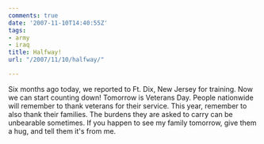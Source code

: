 ```yaml
---
comments: true
date: '2007-11-10T14:40:55Z'
tags:
- army
- iraq
title: Halfway!
url: "/2007/11/10/halfway/"

---
```

<p>Six months ago today, we reported to Ft. Dix, New Jersey for training. Now we can start counting down! Tomorrow is Veterans Day. People nationwide will remember to thank veterans for their service. This year, remember to also thank their families. The burdens they are asked to carry can be unbearable sometimes. If you happen to see my family tomorrow, give them a hug, and tell them it's from me.</p>
